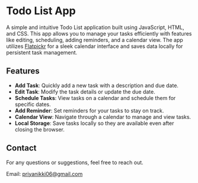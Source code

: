 # Todo List App

A simple and intuitive Todo List application built using JavaScript, HTML, and CSS. This app allows you to manage your tasks efficiently with features like editing, scheduling, adding reminders, and a calendar view. The app utilizes [Flatpickr](https://flatpickr.js.org/) for a sleek calendar interface and saves data locally for persistent task management.


## Features

- **Add Task**: Quickly add a new task with a description and due date.
- **Edit Task**: Modify the task details or update the due date.
- **Schedule Tasks**: View tasks on a calendar and schedule them for specific dates.
- **Add Reminder**: Set reminders for your tasks to stay on track.
- **Calendar View**: Navigate through a calendar to manage and view tasks.
- **Local Storage**: Save tasks locally so they are available even after closing the browser.

## Contact
For any questions or suggestions, feel free to reach out.

Email: priyanikki06@gmail.com
